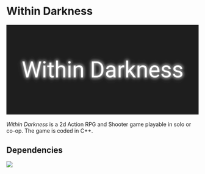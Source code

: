# Within Darkness

![Panel](img/panel.png)

_Within Darkness_ is a 2d Action RPG and Shooter game playable in solo or co-op.
The game is coded in C++.

## Dependencies

[<img src="https://www.sfml-dev.org/images/logo.png">](https://www.sfml-dev.org/index.php)
